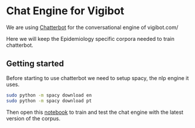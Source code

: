 # Chat Engine for Vigibot
We are using [Chatterbot](https://github.com/gunthercox/chatterbot) for the conversational engine of vigibot.com/

Here we will keep the Epidemiology specific corpora needed to train chatterbot. 

## Getting started

Before starting to use chatterbot we need to setup spacy, the nlp engine it uses.

```bash
sudo python -m spacy download en
sudo python -m spacy download pt
```

Then open this [notebook](Testing.ipynb) to train and test the chat engine with the latest version of the corpus.
